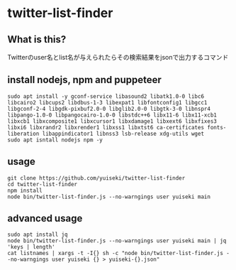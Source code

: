 # twitter-list-finder


## What is this?
Twitterのuser名とlist名が与えられたらその検索結果をjsonで出力するコマンド


## install nodejs, npm and puppeteer
```
sudo apt install -y gconf-service libasound2 libatk1.0-0 libc6 libcairo2 libcups2 libdbus-1-3 libexpat1 libfontconfig1 libgcc1 libgconf-2-4 libgdk-pixbuf2.0-0 libglib2.0-0 libgtk-3-0 libnspr4 libpango-1.0-0 libpangocairo-1.0-0 libstdc++6 libx11-6 libx11-xcb1 libxcb1 libxcomposite1 libxcursor1 libxdamage1 libxext6 libxfixes3 libxi6 libxrandr2 libxrender1 libxss1 libxtst6 ca-certificates fonts-liberation libappindicator1 libnss3 lsb-release xdg-utils wget
sudo apt isntall nodejs npm -y
```

## usage
```
git clone https://github.com/yuiseki/twitter-list-finder
cd twitter-list-finder
npm install
node bin/twitter-list-finder.js --no-warngings user yuiseki main
```

## advanced usage
```
sudo apt install jq
node bin/twitter-list-finder.js --no-warngings user yuiseki main | jq 'keys | length'
cat listnames | xargs -t -I{} sh -c "node bin/twitter-list-finder.js --no-warngings user yuiseki {} > yuiseki-{}.json"
```